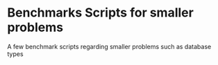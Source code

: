 # Benchmarks Scripts for smaller problems

A few benchmark scripts regarding smaller problems such as database types
